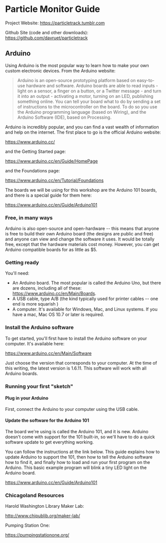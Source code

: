 # Particle Monitor Guide

Project Website:
https://particletrack.tumblr.com

Github Site (code and other downloads):
https://github.com/davruet/particletrack

## Arduino

Using Arduino is the most popular way to learn how to make your own custom electronic devices. From the Arduino website:

> Arduino is an open-source prototyping platform based on easy-to-use hardware and software. Arduino boards are able to read inputs - light on a sensor, a finger on a button, or a Twitter message - and turn it into an output - activating a motor, turning on an LED, publishing something online. You can tell your board what to do by sending a set of instructions to the microcontroller on the board. To do so you use the Arduino programming language (based on Wiring), and the Arduino Software (IDE), based on Processing.
    
Arduino is incredibly popular, and you can find a vast wealth of information and help on the internet. The first place to go is the official Arduino website:

https://www.arduino.cc/

and the Getting Started page:

https://www.arduino.cc/en/Guide/HomePage

and the Foundations page:

https://www.arduino.cc/en/Tutorial/Foundations

The boards we will be using for this workshop are the Arduino 101 boards, and there is a special guide for them here:

https://www.arduino.cc/en/Guide/Arduino101
    
    
### Free, in many ways
Arduino is also open-source and open-hardware -- this means that anyone is free to build their own Arduino board (the designs are public and free) and anyone can view and change the software it uses. It would be totally free, except that the hardware materials cost money. However, you can get Arduino compatible boards for as little as $5. 

### Getting ready

You'll need:
* An Arduino board. The most popular is called the Arduino Uno, but there are dozens, including all of these: https://www.arduino.cc/en/Main/Boards.
* A USB cable, type A/B (the kind typically used for printer cables -- one end is more squarish )
* A computer. It's available for Windows, Mac, and Linux systems. If you have a mac, Mac OS 10.7 or later is required.


### Install the Arduino software

To get started, you'll first have to install the Arduino software on your computer. It's available here:

https://www.arduino.cc/en/Main/Software

Just choose the version that corresponds to your computer. At the time of this writing, the latest version is 1.6.11. This software will work with all Arduino boards.


### Running your first "sketch"

#### Plug in your Arduino

First, connect the Arduino to your computer using the USB cable.

#### Update the software for the Arduino 101

The board we're using is called the Arduino 101, and it is new. Arduino doesn't come with support for the 101 built-in, so we'll have to do a quick software update to get everything working.

You can follow the instructions at the link below. This guide explains how to update Arduino to support the 101, then how to tell the Arduino software how to find it, and finally how to load and run your first program on the Arduino. This basic example program will blink a tiny LED light on the Arduino board.

https://www.arduino.cc/en/Guide/Arduino101

### Chicagoland Resources

Harold Washington Library Maker Lab:

http://www.chipublib.org/maker-lab/

Pumping Station One:

https://pumpingstationone.org/








